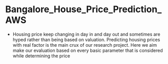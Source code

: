 # Bangalore_House_Price_Prediction_AWS

- Housing price keep changing in day in and day
out and sometimes are hyped rather than being based on
valuation. Predicting housing prices with real factor is the
main crux of our research project. Here we aim make our
evaluation based on every basic parameter that is
considered while determining the price
